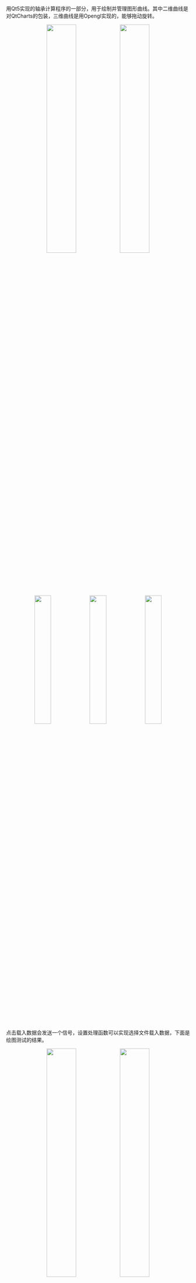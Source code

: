 用Qt5实现的轴承计算程序的一部分，用于绘制并管理图形曲线。其中二维曲线是对QtCharts的包装，三维曲线是用Opengl实现的，能够拖动旋转。

<div align=center>
	<image src="README/drawingsManager.png" width = "40%"/><image src="README/drawingsManagerTest.png" width = "40%"/>
</div>

<div align=center>
	<image src="README/createDrawing.png" width = "30%"/><image src="README/addCurve.png" width = "30%"/><image src="README/3dDrawing.png" width = "30%"/>
</div>

点击载入数据会发送一个信号，设置处理函数可以实现选择文件载入数据，下面是绘图测试的结果。

<div align=center>
	<image src="README/2dDrawingTest.png" width = "40%"/><image src="README/3dDrawingTest.png" width = "40%"/>
</div>
